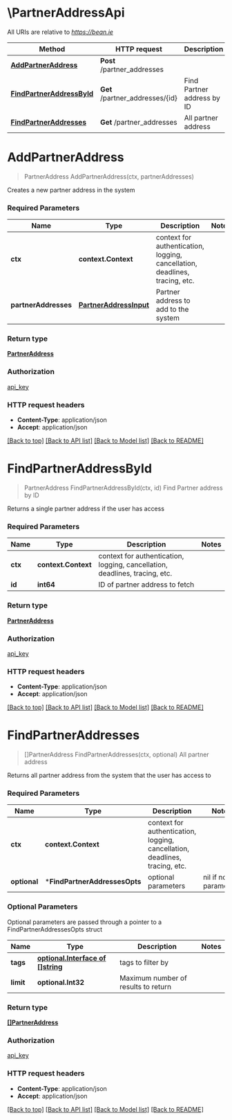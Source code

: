 # \PartnerAddressApi

All URIs are relative to *https://bean.ie*

Method | HTTP request | Description
------------- | ------------- | -------------
[**AddPartnerAddress**](PartnerAddressApi.md#AddPartnerAddress) | **Post** /partner_addresses | 
[**FindPartnerAddressById**](PartnerAddressApi.md#FindPartnerAddressById) | **Get** /partner_addresses/{id} | Find Partner address by ID
[**FindPartnerAddresses**](PartnerAddressApi.md#FindPartnerAddresses) | **Get** /partner_addresses | All partner address


# **AddPartnerAddress**
> PartnerAddress AddPartnerAddress(ctx, partnerAddresses)


Creates a new partner address in the system

### Required Parameters

Name | Type | Description  | Notes
------------- | ------------- | ------------- | -------------
 **ctx** | **context.Context** | context for authentication, logging, cancellation, deadlines, tracing, etc.
  **partnerAddresses** | [**PartnerAddressInput**](PartnerAddressInput.md)| Partner address to add to the system | 

### Return type

[**PartnerAddress**](PartnerAddress.md)

### Authorization

[api_key](../README.md#api_key)

### HTTP request headers

 - **Content-Type**: application/json
 - **Accept**: application/json

[[Back to top]](#) [[Back to API list]](../README.md#documentation-for-api-endpoints) [[Back to Model list]](../README.md#documentation-for-models) [[Back to README]](../README.md)

# **FindPartnerAddressById**
> PartnerAddress FindPartnerAddressById(ctx, id)
Find Partner address by ID

Returns a single partner address if the user has access

### Required Parameters

Name | Type | Description  | Notes
------------- | ------------- | ------------- | -------------
 **ctx** | **context.Context** | context for authentication, logging, cancellation, deadlines, tracing, etc.
  **id** | **int64**| ID of partner address to fetch | 

### Return type

[**PartnerAddress**](PartnerAddress.md)

### Authorization

[api_key](../README.md#api_key)

### HTTP request headers

 - **Content-Type**: application/json
 - **Accept**: application/json

[[Back to top]](#) [[Back to API list]](../README.md#documentation-for-api-endpoints) [[Back to Model list]](../README.md#documentation-for-models) [[Back to README]](../README.md)

# **FindPartnerAddresses**
> []PartnerAddress FindPartnerAddresses(ctx, optional)
All partner address

Returns all partner address from the system that the user has access to

### Required Parameters

Name | Type | Description  | Notes
------------- | ------------- | ------------- | -------------
 **ctx** | **context.Context** | context for authentication, logging, cancellation, deadlines, tracing, etc.
 **optional** | ***FindPartnerAddressesOpts** | optional parameters | nil if no parameters

### Optional Parameters
Optional parameters are passed through a pointer to a FindPartnerAddressesOpts struct

Name | Type | Description  | Notes
------------- | ------------- | ------------- | -------------
 **tags** | [**optional.Interface of []string**](string.md)| tags to filter by | 
 **limit** | **optional.Int32**| Maximum number of results to return | 

### Return type

[**[]PartnerAddress**](PartnerAddress.md)

### Authorization

[api_key](../README.md#api_key)

### HTTP request headers

 - **Content-Type**: application/json
 - **Accept**: application/json

[[Back to top]](#) [[Back to API list]](../README.md#documentation-for-api-endpoints) [[Back to Model list]](../README.md#documentation-for-models) [[Back to README]](../README.md)

